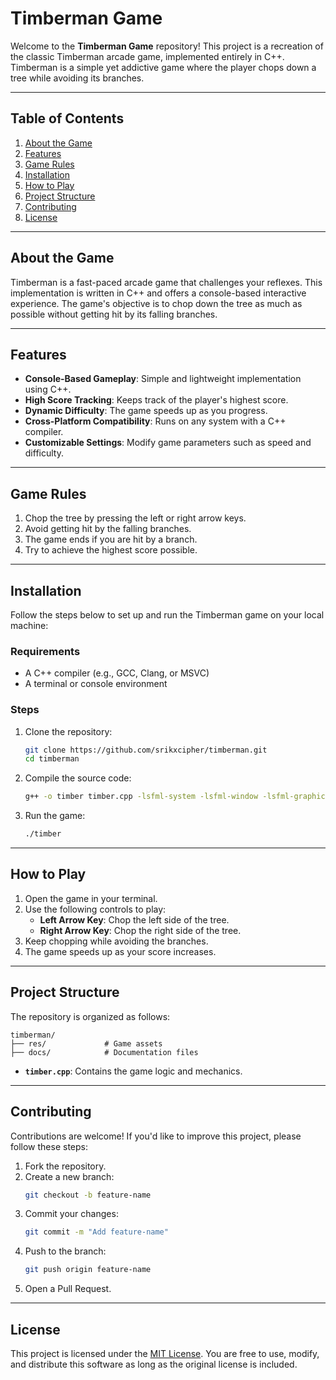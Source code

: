 # Timberman Game

Welcome to the **Timberman Game** repository! This project is a recreation of the classic Timberman arcade game, implemented entirely in C++. Timberman is a simple yet addictive game where the player chops down a tree while avoiding its branches.

---

## Table of Contents

1. [About the Game](#about-the-game)
2. [Features](#features)
3. [Game Rules](#game-rules)
4. [Installation](#installation)
5. [How to Play](#how-to-play)
6. [Project Structure](#project-structure)
7. [Contributing](#contributing)
8. [License](#license)

---

## About the Game

Timberman is a fast-paced arcade game that challenges your reflexes. This implementation is written in C++ and offers a console-based interactive experience. The game's objective is to chop down the tree as much as possible without getting hit by its falling branches.

---

## Features

- **Console-Based Gameplay**: Simple and lightweight implementation using C++.
- **High Score Tracking**: Keeps track of the player's highest score.
- **Dynamic Difficulty**: The game speeds up as you progress.
- **Cross-Platform Compatibility**: Runs on any system with a C++ compiler.
- **Customizable Settings**: Modify game parameters such as speed and difficulty.

---

## Game Rules

1. Chop the tree by pressing the left or right arrow keys.
2. Avoid getting hit by the falling branches.
3. The game ends if you are hit by a branch.
4. Try to achieve the highest score possible.

---

## Installation

Follow the steps below to set up and run the Timberman game on your local machine:

### Requirements

- A C++ compiler (e.g., GCC, Clang, or MSVC)
- A terminal or console environment

### Steps

1. Clone the repository:
   ```bash
   git clone https://github.com/srikxcipher/timberman.git
   cd timberman
   ```

2. Compile the source code:
   ```bash
   g++ -o timber timber.cpp -lsfml-system -lsfml-window -lsfml-graphics -lsfml-audio
   ```

3. Run the game:
   ```bash
   ./timber
   ```

---

## How to Play

1. Open the game in your terminal.
2. Use the following controls to play:
   - **Left Arrow Key**: Chop the left side of the tree.
   - **Right Arrow Key**: Chop the right side of the tree.
3. Keep chopping while avoiding the branches.
4. The game speeds up as your score increases.

---

## Project Structure

The repository is organized as follows:

```
timberman/
├── res/             # Game assets
├── docs/            # Documentation files

```


- **`timber.cpp`**: Contains the game logic and mechanics.


---

## Contributing

Contributions are welcome! If you'd like to improve this project, please follow these steps:

1. Fork the repository.
2. Create a new branch:
   ```bash
   git checkout -b feature-name
   ```
3. Commit your changes:
   ```bash
   git commit -m "Add feature-name"
   ```
4. Push to the branch:
   ```bash
   git push origin feature-name
   ```
5. Open a Pull Request.

---

## License

This project is licensed under the [MIT License](LICENSE). You are free to use, modify, and distribute this software as long as the original license is included.

